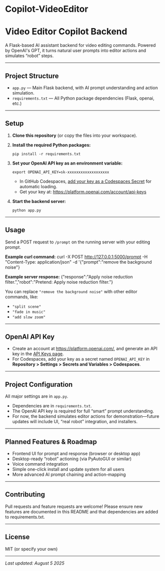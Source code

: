 # Copilot-VideoEditor
# Video Editor Copilot Backend

A Flask-based AI assistant backend for video editing commands. Powered by OpenAI's GPT, it turns natural user prompts into editor actions and simulates “robot” steps.

---

## Project Structure

- `app.py` — Main Flask backend, with AI prompt understanding and action simulation.
- `requirements.txt` — All Python package dependencies (Flask, openai, etc.)

---

## Setup

1. **Clone this repository** (or copy the files into your workspace).
2. **Install the required Python packages:**
    ```
    pip install -r requirements.txt
    ```
3. **Set your OpenAI API key as an environment variable:**

    ```
    export OPENAI_API_KEY=sk-xxxxxxxxxxxxxxxxxxx
    ```

    - In GitHub Codespaces, [add your key as a Codespaces Secret](https://docs.github.com/en/codespaces/managing-your-codespaces/managing-your-account-specific-secrets-for-github-codespaces) for automatic loading.
    - Get your key at: https://platform.openai.com/account/api-keys

4. **Start the backend server:**
    ```
    python app.py
    ```

---

## Usage

Send a POST request to `/prompt` on the running server with your editing prompt.

**Example curl command:**
curl -X POST http://127.0.0.1:5000/prompt -H "Content-Type: application/json" -d '{"prompt":"remove the background noise"}

**Example server response:**
{"response":"Apply noise reduction filter.","robot":"Pretend: Apply noise reduction filter."}


You can replace `"remove the background noise"` with other editor commands, like:
- `"split scene"`
- `"fade in music"`
- `"add slow zoom"`

---

## OpenAI API Key

- Create an account at https://platform.openai.com/, and generate an API key in the [API Keys page](https://platform.openai.com/account/api-keys).
- For Codespaces, add your key as a secret named `OPENAI_API_KEY` in **Repository > Settings > Secrets and Variables > Codespaces**.

---

## Project Configuration

All major settings are in `app.py`.  
- Dependencies are in `requirements.txt`.
- The OpenAI API key is required for full “smart” prompt understanding.
- For now, the backend simulates editor actions for demonstration—future updates will include UI, “real robot” integration, and installers.

---

## Planned Features & Roadmap

- Frontend UI for prompt and response (browser or desktop app)
- Desktop-ready “robot” actioning (via PyAutoGUI or similar)
- Voice command integration
- Simple one-click install and update system for all users
- More advanced AI prompt chaining and action-mapping

---

## Contributing

Pull requests and feature requests are welcome! Please ensure new features are documented in this README and that dependencies are added to requirements.txt.

---

## License

MIT (or specify your own)

---

*Last updated: August 5 2025*
